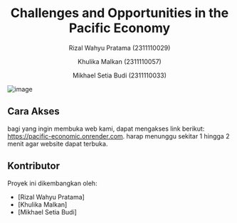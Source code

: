 # <h1 align="center">Challenges and Opportunities in the Pacific Economy</h1>
<p align="center">Rizal Wahyu Pratama (2311110029)</p>
<p align="center">Khulika Malkan (2311110057)</p>
<p align="center">Mikhael Setia Budi (2311110033)</p>

![image](https://github.com/user-attachments/assets/ae06dc9f-1afa-40d0-bfed-6c2684081a28)


## Cara Akses
bagi yang ingin membuka web kami, dapat mengakses link berikut: https://pacific-economic.onrender.com. harap menunggu sekitar 1 hingga 2 menit agar website dapat terbuka.


## Kontributor
Proyek ini dikembangkan oleh:
- [Rizal Wahyu Pratama]
- [Khulika Malkan]
- [Mikhael Setia Budi]
